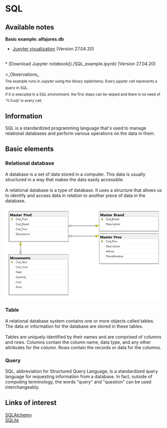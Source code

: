 # SQL

## Available notes
__Basic example: alfajores.db__ <br>

* [Jupyter visualization](./SQL_example.html) (Version 27.04.20)
<br>
* [Download Jupyter notebook](./SQL_example.ipynb) (Version 27.04.20)
<br><br>
>_Observations_ <br>
<sub>The example runs in Jupyter using the library sqlalchemy. Every jupyter cell represents a query in SQL.
<br>
If it is executed in a SQL environment, the first steps can be skiped and there is no need of '%%sql' in every cell.
</sub><br>

## Information
SQL is a standardized programming language that's used to manage relational databases and perform various operations on the data in them.

## Basic elements

### Relational database
A database is a set of data stored in a computer. This data is usually structured in a way that makes the data easily accessible.<br><br>
A relational database is a type of database. It uses a structure that allows us to identify and access data in relation to another piece of data in the database.

![relational_database](./diagram.png)
 
### Table
A relational database system contains one or more objects called tables. The data or information for the database are stored in these tables.<br><br>
Tables are uniquely identified by their names and are comprised of columns and rows. Columns contain the column name, data type, and any other attributes for the column. Rows contain the records or data for the columns. 

### Query
SQL, abbreviation for Structured Query Language,  is a standardized query language for requesting information from a database. In fact, outside of computing terminology, the words "query" and "question" can be used interchangeably.

## Links of interest
[SQLAlchemy](https://www.sqlalchemy.org/)
<br>
[SQLite](https://www.sqlite.org/index.html)


